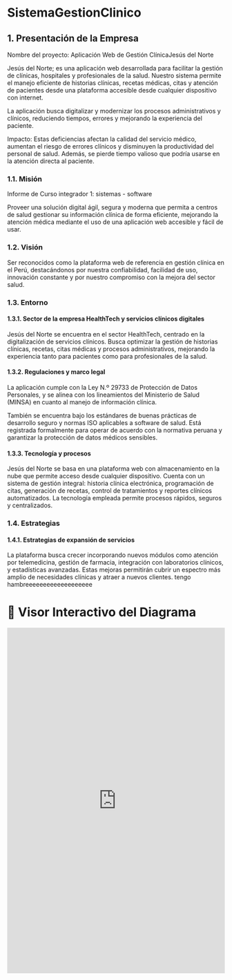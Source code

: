 # SistemaGestionClinico
## 1. Presentación de la Empresa
Nombre del proyecto: Aplicación Web de Gestión ClínicaJesús del Norte

Jesús del Norte; es una aplicación web desarrollada para facilitar la gestión de
clínicas, hospitales y profesionales de la salud. Nuestro sistema permite el manejo eficiente
de historias clínicas, recetas médicas, citas y atención de pacientes desde una plataforma
accesible desde cualquier dispositivo con internet.

La aplicación busca digitalizar y modernizar los procesos administrativos y clínicos,
reduciendo tiempos, errores y mejorando la experiencia del paciente.

Impacto:
Estas deficiencias afectan la calidad del servicio médico, aumentan el riesgo de
errores clínicos y disminuyen la productividad del personal de salud. Además, se pierde
tiempo valioso que podría usarse en la atención directa al paciente.

### 1.1. Misión

Informe de Curso integrador 1:
sistemas - software


Proveer una solución digital ágil, segura y moderna que permita a centros de salud
gestionar su información clínica de forma eficiente, mejorando la atención médica mediante
el uso de una aplicación web accesible y fácil de usar.

### 1.2. Visión
Ser reconocidos como la plataforma web de referencia en gestión clínica en el Perú,
destacándonos por nuestra confiabilidad, facilidad de uso, innovación constante y por nuestro
compromiso con la mejora del sector salud.

### 1.3. Entorno
#### 1.3.1. Sector de la empresa HealthTech y servicios clínicos digitales
Jesús del Norte se encuentra en el sector HealthTech, centrado en la digitalización de
servicios clínicos. Busca optimizar la gestión de historias clínicas, recetas, citas médicas y
procesos administrativos, mejorando la experiencia tanto para pacientes como para
profesionales de la salud.

#### 1.3.2. Regulaciones y marco legal
La aplicación cumple con la Ley N.º 29733 de Protección de Datos Personales, y se
alinea con los lineamientos del Ministerio de Salud (MINSA) en cuanto al manejo de
información clínica.

También se encuentra bajo los estándares de buenas prácticas de desarrollo seguro y
normas ISO aplicables a software de salud.
Está registrada formalmente para operar de acuerdo con la normativa peruana y garantizar la
protección de datos médicos sensibles.

#### 1.3.3. Tecnología y procesos
Jesús del Norte se basa en una plataforma web con almacenamiento en la nube que
permite acceso desde cualquier dispositivo.
Cuenta con un sistema de gestión integral: historia clínica electrónica, programación
de citas, generación de recetas, control de tratamientos y reportes clínicos automatizados.
La tecnología empleada permite procesos rápidos, seguros y centralizados.

### 1.4. Estrategias
#### 1.4.1. Estrategias de expansión de servicios
La plataforma busca crecer incorporando nuevos módulos como atención por
telemedicina, gestión de farmacia, integración con laboratorios clínicos, y estadísticas
avanzadas.
Estas mejoras permitirán cubrir un espectro más amplio de necesidades clínicas y atraer a
nuevos clientes.
tengo hambreeeeeeeeeeeeeeeeeee

<!DOCTYPE html>
<html lang="es">
<head>
  <meta charset="UTF-8">
  <title>Visor Interactivo del Diagrama</title>
  <style>
    iframe {
      width: 100%;
      height: 800px;
      border: none;
    }
  </style>
</head>
<body>
  <h1>🧭 Visor Interactivo del Diagrama</h1>
  <iframe
    src="https://www.figma.com/board/vA9YYp9B3HMLYKgtRYovFI/IntegradorI-SolucionesApiWeb?node-id=0-1&t=z48LPQCiPH7L6S5B-1"
    allowfullscreen>
  </iframe>
</body>
</html>
